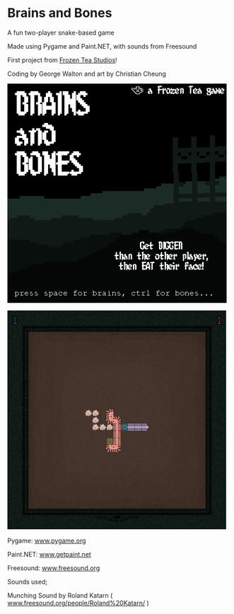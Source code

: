 Brains and Bones
================

A fun two-player snake-based game

Made using Pygame and Paint.NET, with sounds from Freesound

First project from [Frozen Tea Studios](https://plus.google.com/100949352648485942435/posts)!

Coding by George Walton and art by Christian Cheung

![Splash screen](https://raw.githubusercontent.com/georgewalton/Brains-and-Bones/master/ZombiePack/screenshot1.png "Splash screen")

![Bones mode](https://raw.githubusercontent.com/georgewalton/Brains-and-Bones/master/ZombiePack/screenshot2.png "Bones mode")

Pygame: www.pygame.org

Paint.NET: www.getpaint.net

Freesound: www.freesound.org

Sounds used;

Munching Sound by Roland Katarn ( www.freesound.org/people/Roland%20Katarn/ )